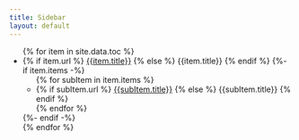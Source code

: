 ```yaml
---
title: Sidebar
layout: default
---
```


<ul>
{% for item in site.data.toc %}
<li>
{% if item.url %}
<a href="{{item.url}}">{{item.title}}</a>
{% else %}
{{item.title}}
{% endif %}
{%- if item.items -%}
    <ul>
        {% for subItem in item.items %}
        <li>
            {% if subItem.url %}
            <a href="{{item.url}}">{{subItem.title}}</a>
            {% else %}
            {{subItem.title}}
            {% endif %}
        </li>
        {% endfor %}
    </ul>
{%- endif -%}
</li>
{% endfor %}
</ul>
